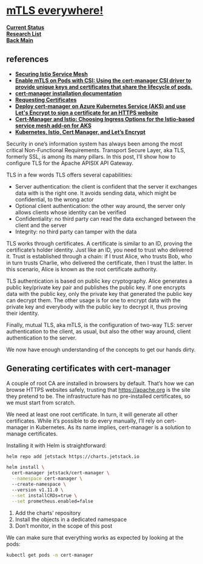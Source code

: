 # **[mTLS everywhere!](https://blog.frankel.ch/mtls-everywhere/)**

**[Current Status](../../../../../development/status/weekly/current_status.md)**\
**[Research List](../../../../research_list.md)**\
**[Back Main](../../../../../README.md)**

## references

- **[Securing Istio Service Mesh](https://cert-manager.io/docs/usage/istio-csr/)**
- **[Enable mTLS on Pods with CSI: Using the cert-manager CSI driver to provide unique keys and certificates that share the lifecycle of pods.](https://cert-manager.io/docs/usage/csi/)**
- **[cert-manager installation documentation](https://cert-manager.io/docs/installation/kubernetes/)**
- **[Requesting Certificates](https://cert-manager.io/docs/usage/)**
- **[Deploy cert-manager on Azure Kubernetes Service (AKS) and use Let's Encrypt to sign a certificate for an HTTPS website](https://cert-manager.io/docs/tutorials/getting-started-aks-letsencrypt/)**
- **[Cert-Manager and Istio: Choosing Ingress Options for the Istio-based service mesh add-on for AKS](https://medium.com/microsoftazure/cert-manager-and-istio-choosing-ingress-options-for-the-istio-based-service-mesh-add-on-for-aks-c633c97fa4f2)**
- **[Kubernetes, Istio, Cert Manager, and Let’s Encrypt](https://medium.com/@rd.petrusek/kubernetes-istio-cert-manager-and-lets-encrypt-c3e0822a3aaf)**

Security in one’s information system has always been among the most critical Non-Functional Requirements. Transport Secure Layer, aka TLS, formerly SSL, is among its many pillars. In this post, I’ll show how to configure TLS for the Apache APISIX API Gateway.

TLS in a few words
TLS offers several capabilities:

- Server authentication: the client is confident that the server it exchanges data with is the right one. It avoids sending data, which might be confidential, to the wrong actor
- Optional client authentication: the other way around, the server only allows clients whose identity can be verified
- Confidentiality: no third party can read the data exchanged between the client and the server
- Integrity: no third party can tamper with the data

TLS works through certificates. A certificate is similar to an ID, proving the certificate’s holder identity. Just like an ID, you need to trust who delivered it. Trust is established through a chain: if I trust Alice, who trusts Bob, who in turn trusts Charlie, who delivered the certificate, then I trust the latter. In this scenario, Alice is known as the root certificate authority.

TLS authentication is based on public key cryptography. Alice generates a public key/private key pair and publishes the public key. If one encrypts data with the public key, only the private key that generated the public key can decrypt them. The other usage is for one to encrypt data with the private key and everybody with the public key to decrypt it, thus proving their identity.

Finally, mutual TLS, aka mTLS, is the configuration of two-way TLS: server authentication to the client, as usual, but also the other way around, client authentication to the server.

We now have enough understanding of the concepts to get our hands dirty.

## Generating certificates with cert-manager

A couple of root CA are installed in browsers by default. That’s how we can browse HTTPS websites safely, trusting that https://apache.org is the site they pretend to be. The infrastructure has no pre-installed certificates, so we must start from scratch.

We need at least one root certificate. In turn, it will generate all other certificates. While it’s possible to do every manually, I’ll rely on cert-manager in Kubernetes. As its name implies, cert-manager is a solution to manage certificates.

Installing it with Helm is straightforward:

```bash
helm repo add jetstack https://charts.jetstack.io  

helm install \
  cert-manager jetstack/cert-manager \
  --namespace cert-manager \                       
  --create-namespace \                             
  --version v1.11.0 \
  --set installCRDs=true \
  --set prometheus.enabled=false  
```

1. Add the charts' repository
2. Install the objects in a dedicated namespace
3. Don’t monitor, in the scope of this post

We can make sure that everything works as expected by looking at the pods:

```bash
kubectl get pods -n cert-manager
```